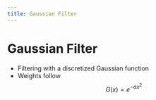 ```yaml
---
title: Gaussian Filter
---
```


# Gaussian Filter
- Filtering with a discretized Gaussian function
- Weights follow $$G(x) = e^{-ax^{2}}$$






